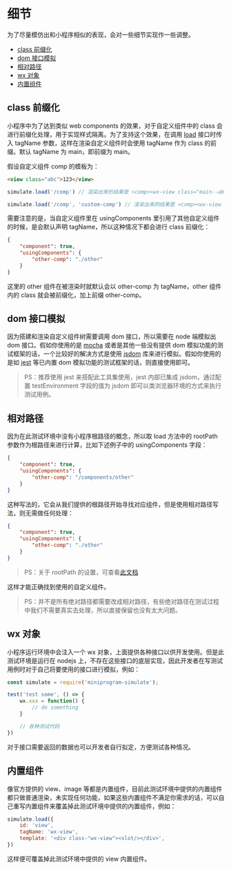 # 细节

为了尽量模仿出和小程序相似的表现，会对一些细节实现作一些调整。

* [class 前缀化](#class-前缀化)
* [dom 接口模拟](#dom-接口模拟)
* [相对路径](#相对路径)
* [wx 对象](#wx-对象)
* [内置组件](#内置组件)

## class 前缀化

小程序中为了达到类似 web components 的效果，对于自定义组件中的 class 会进行前缀化处理，用于实现样式隔离。为了支持这个效果，在调用 [load](./api.md#loadcomponentpath-tagname-options--loaddefinition) 接口时传入 tagName 参数，这样在渲染自定义组件时会使用 tagName 作为 class 的前缀。默认 tagName 为 main，即前缀为 main。

假设自定义组件 comp 的模板为：

```html
<view class="abc">123</view>
```

```js
simulate.load('/comp') // 渲染出来的结果是 <comp><wx-view class="main--abc">123</wx-view></comp>

simulate.load('/comp', 'custom-comp') // 渲染出来的结果是 <comp><wx-view class="custom-comp--abc">123</wx-view></comp>
```

需要注意的是，当自定义组件里在 usingComponents 里引用了其他自定义组件的时候，是会默认声明 tagName，所以这种情况下都会进行 class 前缀化：

```json
{
    "component": true,
    "usingComponents": {
        "other-comp": "./other"
    }
}
```

这里的 other 组件在被渲染时就默认会以 other-comp 为 tagName，other 组件内的 class 就会被前缀化，加上前缀 other-comp。

## dom 接口模拟

因为搭建和渲染自定义组件树需要调用 dom 接口，所以需要在 node 端模拟出 dom 接口。假如你使用的是 [mocha](https://www.npmjs.com/package/mocha) 或者是其他一些没有提供 dom 模拟功能的测试框架的话，一个比较好的解决方式是使用 [jsdom](https://www.npmjs.com/package/jsdom) 库来进行模拟。假如你使用的是如 [jest](https://www.npmjs.com/package/jest) 等已内置 dom 模拟功能的测试框架的话，则直接使用即可。

> PS：推荐使用 jest 来搭配此工具集使用，jest 内部已集成 jsdom，通过配置 testEnvironment 字段的值为 jsdom 即可以类浏览器环境的方式来执行测试用例。

## 相对路径

因为在此测试环境中没有小程序根路径的概念，所以取 load 方法中的 rootPath 参数作为根路径来进行计算，比如下述例子中的 usingComponents 字段：

```json
{
    "component": true,
    "usingComponents": {
        "other-comp": "/components/other"
    }
}
```

这种写法的，它会从我们提供的根路径开始寻找对应组件，但是使用相对路径写法，则无需做任何处理：

```json
{
    "component": true,
    "usingComponents": {
        "other-comp": "./other"
    }
}
```

> PS：关于 rootPath 的设置，可查看[此文档](./api.md#options)

这样才能正确找到使用的自定义组件。

> PS：并不是所有绝对路径都需要改成相对路径，有些绝对路径在测试过程中我们不需要真实去处理，所以直接保留也没有太大问题。

## wx 对象

小程序运行环境中会注入一个 wx 对象，上面提供各种接口以供开发使用。但是此测试环境是运行在 nodejs 上，不存在这些接口的底层实现，因此开发者在写测试用例时对于自己将要使用的接口进行模拟，例如：

```js
const simulate = require('miniprogram-simulate');

test('test some', () => {
    wx.xxx = function() {
        // do something
    }

    // 各种测试代码
})
```

对于接口需要返回的数据也可以开发者自行拟定，方便测试各种情况。

## 内置组件

像官方提供的 view、image 等都是内置组件，目前此测试环境中提供的内置组件都只做普通渲染，未实现任何功能，如果这些内置组件不满足你需求的话，可以自己重写内置组件来覆盖掉此测试环境中提供的内置组件，例如：

```js
simulate.load({
    id: 'view',
    tagName: 'wx-view',
    template: '<div class-"wx-view"><slot/></div>',
})
```

这样便可覆盖掉此测试环境中提供的 view 内置组件。
